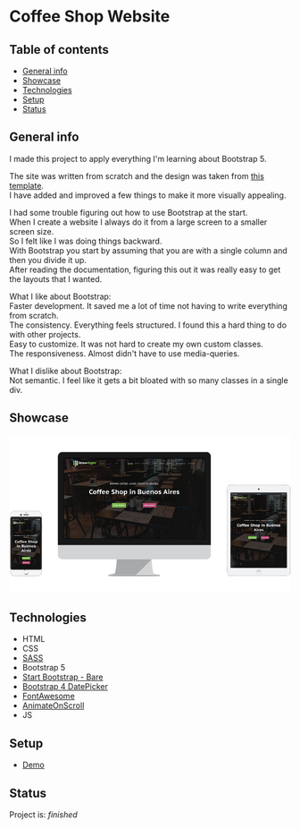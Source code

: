 # Coffee Shop Website

## Table of contents

- [General info](#general-info)
- [Showcase](#showcase)
- [Technologies](#technologies)
- [Setup](#setup)
- [Status](#status)

## General info

I made this project to apply everything I'm learning about Bootstrap 5.

The site was written from scratch and the design was taken from [this template](https://demo.htmlhunters.com/profi/restaurant.html). <br> I have added and improved a few things to make it more visually appealing.

I had some trouble figuring out how to use Bootstrap at the start.<br>
When I create a website I always do it from a large screen to a smaller screen size.<br>
So I felt like I was doing things backward. <br>
With Bootstrap you start by assuming that you are with a single column
and then you divide it up. <br>
After reading the documentation, figuring this out it was really easy to get the layouts that I wanted.

What I like about Bootstrap:<br>
Faster development. It saved me a lot of time not having to write everything from scratch.<br>
The consistency. Everything feels structured. I found this a hard thing to do with other projects.<br>
Easy to customize. It was not hard to create my own custom classes.<br>
The responsiveness. Almost didn't have to use media-queries.<br>

What I dislike about Bootstrap:<br>
Not semantic. I feel like it gets a bit bloated with so many classes in a single div.

## Showcase

![Example screenshot](./src/assets/images/project_showcase.png)

## Technologies

- HTML
- CSS
- [SASS](https://github.com/sass/sass)
- Bootstrap 5
- [Start Bootstrap - Bare](https://github.com/StartBootstrap/startbootstrap-bare)
- [Bootstrap 4 DatePicker](https://gijgo.com/datepicker/example/bootstrap-4)
- [FontAwesome](https://fontawesome.com/)
- [AnimateOnScroll](https://michalsnik.github.io/aos/)
- JS

## Setup

- [Demo](https://vibrant-knuth-615579.netlify.app/)

## Status

Project is: _finished_
